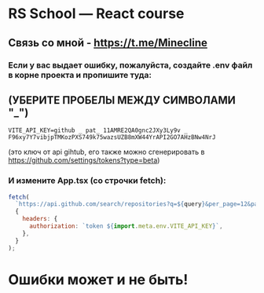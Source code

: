 # RS School — React course

## Связь со мной - https://t.me/Minecline

### Если у вас выдает ошибку, пожалуйста, создайте .env файл в корне проекта и пропишите туда:

## (УБЕРИТЕ ПРОБЕЛЫ МЕЖДУ СИМВОЛАМИ "\_")

`VITE_API_KEY=github _ pat_ 11AMRE2QA0gnc2JXy3Ly9v _ F96xy7Y7vibjpTMKozPXS749k75wazsUZB8mXW44YrAPI2GO7AHzBNw4NrJ`

(это ключ от api gihtub, его также можно сгенерировать в https://github.com/settings/tokens?type=beta)

### И измените App.tsx (со строчки fetch):

```javascript
fetch(
  `https://api.github.com/search/repositories?q=${query}&per_page=12&page=${pageNumber}`,
  {
    headers: {
      authorization: `token ${import.meta.env.VITE_API_KEY}`,
    },
  }
);
```

# Ошибки может и не быть!
